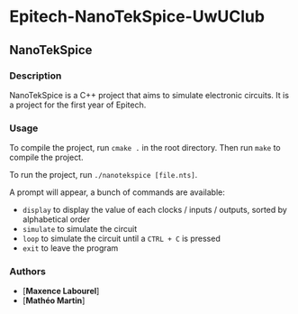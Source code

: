 # Epitech-NanoTekSpice-UwUClub
## NanoTekSpice

### Description

NanoTekSpice is a C++ project that aims to simulate electronic circuits. It is a project for the first year of Epitech.

### Usage

To compile the project, run `cmake .` in the root directory.
Then run `make` to compile the project.

To run the project, run `./nanotekspice [file.nts]`.

A prompt will appear, a bunch of commands are available:

* `display` to display the value of each clocks / inputs / outputs, sorted by alphabetical order
* `simulate` to simulate the circuit
* `loop` to simulate the circuit until a `CTRL + C` is pressed
* `exit` to leave the program

### Authors

* [**Maxence Labourel**]
* [**Mathéo Martin**]
